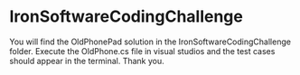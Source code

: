 # IronSoftwareCodingChallenge
You will find the OldPhonePad solution in the IronSoftwareCodingChallenge folder. Execute the OldPhone.cs file in visual studios and the test cases should appear in the terminal. Thank you.
